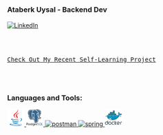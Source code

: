 ### **Ataberk Uysal - Backend Dev**


<p align="left">
<a href="https://linkedin.com/in/ataberkuysal" target="blank"><img align="center" src="https://github.com/dheereshagrwal/colored-icons/blob/master/svg/linkedin-horizontal.svg" alt="LinkedIn" height="40" width="150" /></a>
</p>
<br></br>

<p align="left">
<a href="https://github.com/ataberkuysal/entertainment-media" target="blank"><tt> Check Out My Recent Self-Learning Project </tt>
</a> 
</p>

<br></br>


<h3 align="left">Languages and Tools:</h3>
<p align="left"> <a href="https://www.java.com" target="_blank" rel="noreferrer"> <img src="https://raw.githubusercontent.com/devicons/devicon/master/icons/java/java-original.svg" alt="java" width="40" height="40"/> </a> <a href="https://www.postgresql.org" target="_blank" rel="noreferrer"> <img src="https://raw.githubusercontent.com/devicons/devicon/master/icons/postgresql/postgresql-original-wordmark.svg" alt="postgresql" width="40" height="40"/> </a> <a href="https://postman.com" target="_blank" rel="noreferrer"> <img src="https://www.vectorlogo.zone/logos/getpostman/getpostman-icon.svg" alt="postman" width="40" height="40"/> </a> <a href="https://spring.io/" target="_blank" rel="noreferrer"> <img src="https://www.vectorlogo.zone/logos/springio/springio-icon.svg" alt="spring" width="40" height="40"/> </a> <a href="https://www.docker.com/" target="_blank" rel="noreferrer"> <img src="https://raw.githubusercontent.com/devicons/devicon/master/icons/docker/docker-original-wordmark.svg" alt="docker" width="40" height="40"/> </p>
